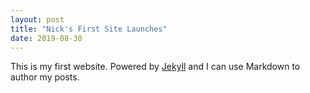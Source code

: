 ```yaml
---
layout: post
title: "Nick's First Site Launches"
date: 2019-08-30
---
```


This is my first website. Powered by [Jekyll](http://jekyllrb.com) and I can use Markdown to author my posts.
